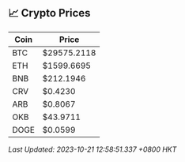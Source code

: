 ## 📈 Crypto Prices

| Coin | Price |
| ---- | ----- |
| BTC | $29575.2118 |
| ETH | $1599.6695 |
| BNB | $212.1946 |
| CRV | $0.4230 |
| ARB | $0.8067 |
| OKB | $43.9711 |
| DOGE | $0.0599 |

_Last Updated: 2023-10-21 12:58:51.337 +0800 HKT_